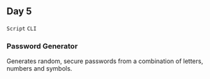 ## Day 5

`Script` `CLI` 


### Password Generator

Generates random, secure passwords from a combination of letters, numbers and symbols.
